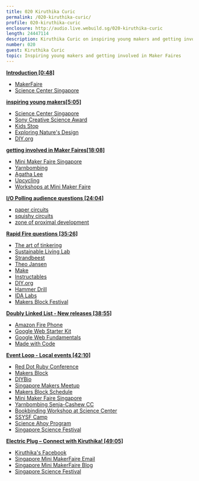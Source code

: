 ```yaml
---
title: 020 Kiruthika Curic
permalink: /020-kiruthika-curic/
profile: 020-kiruthika-curic
enclosure: http://audio.live.webuild.sg/020-kiruthika-curic
length: 24447114
description: Kiruthika Curic on inspiring young makers and getting involved in Maker Faires.
number: 020
guest: Kiruthika Curic
topic: Inspiring young makers and getting involved in Maker Faires
---
```


**[Introduction [0:48]](#t=0:48)**

- [MakerFaire]()
- [Science Center Singapore]()

**[inspiring young makers[5:05]](#t=5:05)**

- [Science Center Singapore]()
- [Sony Creative Science Award](http://www.science.edu.sg/events/Pages/sonycreativescienceaward.aspx)
- [Kids Stop](http://www.kidsstop.edu.sg/)
- [Exploring Nature's Design](http://www.science.edu.sg/exhibitions/Pages/naturesdesign.aspx)
- [DIY.org](https://diy.org/)

**[getting involved in Maker Faires[18:08]](#t=18:08)**

- [Mini Maker Faire Singapore](http://makerfairesingapore.com/)
- [Yarnbombing](http://makerfairesingapore.com/tag/yarnbombing/)
- [Agatha Lee](http://www.greenissuessingapore.blogspot.sg/)
- [Upcycling](http://en.wikipedia.org/wiki/Upcycling)
- [Workshops at Mini Maker Faire](http://makerfairesingapore.com/2014/06/20/workshops-happening-at-the-singapore-mini-maker-faire-2014/)

**[I/O Polling audience questions [24:04]](#t=24:04)**

- [paper circuits](http://highlowtech.org/?p=2505)
- [squishy circuits](http://squishycircuitsstore.com/kits.html)
- [zone of proximal development](http://en.wikipedia.org/wiki/Zone_of_proximal_development)

**[Rapid Fire questions [35:26]](#t=35:26)**

- [The art of tinkering](http://www.amazon.com/The-Art-Tinkering-Karen-Wilkinson/dp/1616286091)
- [Sustainable Living Lab](http://www.sl2square.org/)
- [Strandbeest](http://www.strandbeest.com/)
- [Theo Jansen](http://en.wikipedia.org/wiki/Theo_Jansen)
- [Make](http://makezine.com/)
- [Instructables](http://www.instructables.com/)
- [DIY.org](https://diy.org/)
- [Hammer Drill](http://en.wikipedia.org/wiki/Hammer_drill)
- [IDA Labs](http://www.ida.gov.sg/Collaboration-and-Initiatives/Initiatives/Store/IDA-Labs)
- [Makers Block Festival](http://makersblock.sg/)

**[Doubly Linked List -  New releases [38:55]](#t=38:55)**

- [Amazon Fire Phone](http://www.amazon.com/Fire_Phone_13MP-Camera_32GB/dp/B00EOE0WKQ)
- [Google Web Starter Kit](https://developers.google.com/web/starter-kit/)
- [Google Web Fundamentals](https://developers.google.com/web/fundamentals/)
- [Made with Code](https://www.madewithcode.com/)


**[Event Loop - Local events [42:10]](#t=42:10)**

- [Red Dot Ruby Conference](http://www.reddotrubyconf.com/)
- [Makers Block](http://makersblock.sg/)
- [DIYBio](http://diybiosingapore.wordpress.com/)
- [Singapore Makers Meetup](https://www.facebook.com/events/326353344184716/)
- [Makers Block Schedule](http://makersblock.sg/schedule/)
- [Mini Maker Faire Singapore](http://makerfairesingapore.com/)
- [Yarnbombing Senja-Cashew CC](https://www.facebook.com/events/643241465767550/)
- [Bookbinding Workshop at Science Center](https://www.facebook.com/events/258248027710930/)
- [SSYSF Camp](http://www.science.edu.sg/events/Pages/SSYSF2014Camp.aspx)
- [Science Ahoy Program](http://www.science.edu.sg/events/Pages/scienceahoy.aspx)
- [Singapore Science Festival](http://www.science.edu.sg/events/Pages/ssf.aspx)

**[Electric Plug  – Connect with Kiruthika! [49:05]](#t=49:05)**

- [Kiruthika's Facebook](https://www.facebook.com/kiruthika.curic)
- <a href="mailto:mf.singapore@gmail.com">Singapore Mini MakerFaire Email<a/>
- [Singapore Mini MakerFaire Blog](http://makerfairesingapore.com/)
- [Singapore Science Festival](http://www.science.edu.sg/events/Pages/ssf.aspx)
